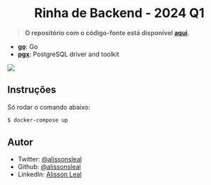<h1 align="center">Rinha de Backend - 2024 Q1</h1>

> **O repositório com o código-fonte está disponível [aqui](https://github.com/alissonsleal/rinha_de_backend_2024_q1_go).**

- [**go**](https://golang.org): Go
- [**pgx**](https://github.com/jackc/pgx): PostgreSQL driver and toolkit

![](https://i.imgur.com/61UZakX.png)

## Instruções

Só rodar o comando abaixo:

```sh
$ docker-compose up
```

## Autor

- Twitter: [@alissonsleal](https://twitter.com/alissonsleal)
- Github: [@alissonsleal](https://github.com/alissonsleal)
- LinkedIn: [Alisson Leal](https://www.linkedin.com/in/alissonsleal/)
